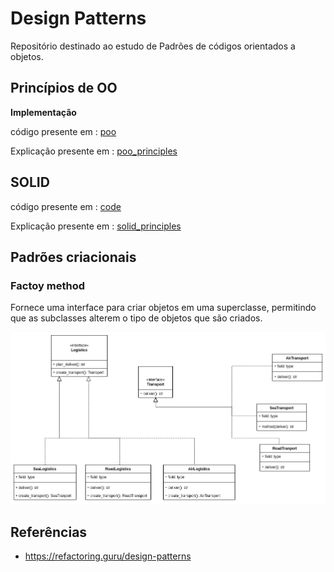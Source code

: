 
# Design Patterns

Repositório destinado ao estudo de Padrões de códigos orientados a objetos.


## Princípios de OO

**Implementação**

código presente em : [poo](/poo/)

Explicação presente em : [poo_principles](/poo/readme.md)

## SOLID 

código presente em : [code](/solid/)

Explicação presente em : [solid_principles](/solid/readme.md)


## Padrões criacionais 

### Factoy method

Fornece uma interface para criar objetos em uma superclasse, permitindo que as subclasses alterem o tipo de objetos que são criados.

!['factory_method'](creational/factory_method/factory.png)


## Referências

- https://refactoring.guru/design-patterns
